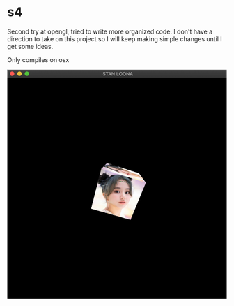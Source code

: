 # s4
Second try at opengl, tried to write more organized code. I don't have a direction to take on this project so I will keep making simple changes until I get some ideas.

Only compiles on osx

![Screenshot](images/image.png)
